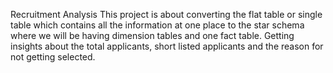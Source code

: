 Recruitment Analysis
This project is about converting the flat table or single table which contains all the information at one place to the star schema where we will be having dimension tables and one fact table.
Getting insights about the total applicants, short listed applicants and the reason for not getting selected.

